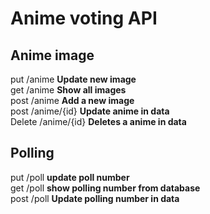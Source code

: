 # Anime voting API

## Anime image
put /anime **Update new image**  
get /anime **Show all images**  
post /anime **Add a new image**  
post /anime/{id} **Update anime in data**   
Delete /anime/{id} **Deletes a anime in data**

## Polling
put /poll **update poll number**  
get /poll **show polling number from database**  
post /poll **Update polling number in data**  


